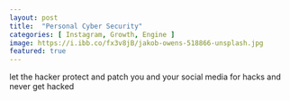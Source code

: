 ```yaml
---
layout: post
title:  "Personal Cyber Security"
categories: [ Instagram, Growth, Engine ]
image: https://i.ibb.co/fx3v8jB/jakob-owens-518866-unsplash.jpg
featured: true
---
```


let the hacker protect and patch you and your social media for hacks and never get hacked


